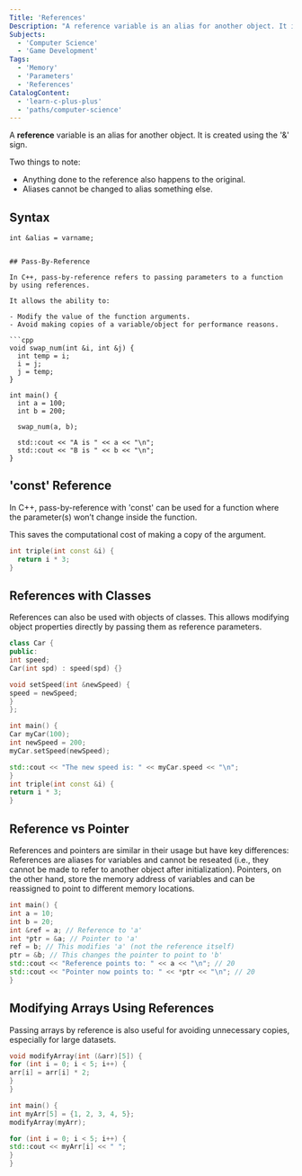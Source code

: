 ```yaml
---
Title: 'References'
Description: "A reference variable is an alias for another object. It is created using the & sign. Two things to note: Anything done to the reference also happens to the original and aliases cannot be changed to alias something else."
Subjects:
  - 'Computer Science'
  - 'Game Development'
Tags:
  - 'Memory'
  - 'Parameters'
  - 'References'
CatalogContent:
  - 'learn-c-plus-plus'
  - 'paths/computer-science'
---
```


A **reference** variable is an alias for another object. It is created using the '&' sign.

Two things to note:

- Anything done to the reference also happens to the original.
- Aliases cannot be changed to alias something else.

## Syntax

```pseudo
int &alias = varname;


## Pass-By-Reference

In C++, pass-by-reference refers to passing parameters to a function by using references.

It allows the ability to:

- Modify the value of the function arguments.
- Avoid making copies of a variable/object for performance reasons.

```cpp
void swap_num(int &i, int &j) {
  int temp = i;
  i = j;
  j = temp;
}

int main() {
  int a = 100;
  int b = 200;

  swap_num(a, b);

  std::cout << "A is " << a << "\n";
  std::cout << "B is " << b << "\n";
}
```

## 'const' Reference

In C++, pass-by-reference with 'const' can be used for a function where the parameter(s) won’t change inside the function.

This saves the computational cost of making a copy of the argument.

```cpp
int triple(int const &i) {
  return i * 3;
}
```

## References with Classes

References can also be used with objects of classes. This allows modifying object properties directly by passing them as reference parameters.

```cpp
class Car {
public:
int speed;
Car(int spd) : speed(spd) {}

void setSpeed(int &newSpeed) {
speed = newSpeed;
}
};

int main() {
Car myCar(100);
int newSpeed = 200;
myCar.setSpeed(newSpeed);

std::cout << "The new speed is: " << myCar.speed << "\n";
}
int triple(int const &i) {
return i * 3;
}
```

## Reference vs Pointer

References and pointers are similar in their usage but have key differences:
References are aliases for variables and cannot be reseated (i.e., they cannot be made to refer to another object after initialization).
Pointers, on the other hand, store the memory address of variables and can be reassigned to point to different memory locations.

```cpp
int main() {
int a = 10;
int b = 20;
int &ref = a; // Reference to 'a'
int *ptr = &a; // Pointer to 'a'
ref = b; // This modifies 'a' (not the reference itself)
ptr = &b; // This changes the pointer to point to 'b'
std::cout << "Reference points to: " << a << "\n"; // 20
std::cout << "Pointer now points to: " << *ptr << "\n"; // 20
}
```

## Modifying Arrays Using References

Passing arrays by reference is also useful for avoiding unnecessary copies, especially for large datasets.

```cpp
void modifyArray(int (&arr)[5]) {
for (int i = 0; i < 5; i++) {
arr[i] = arr[i] * 2;
}
}

int main() {
int myArr[5] = {1, 2, 3, 4, 5};
modifyArray(myArr);

for (int i = 0; i < 5; i++) {
std::cout << myArr[i] << " ";
}
}
```
